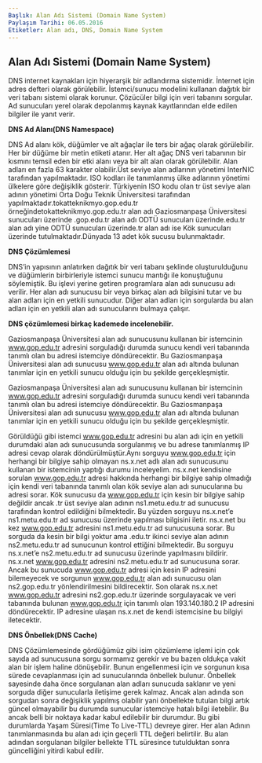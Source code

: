 ```yaml
---
Başlık: Alan Adı Sistemi (Domain Name System)
Paylaşım Tarihi: 06.05.2016
Etiketler: Alan adı, DNS, Domain Name System
---
```


## Alan Adı Sistemi (Domain Name System)

DNS internet kaynakları için hiyerarşik bir adlandırma sistemidir. İnternet için adres defteri olarak görülebilir. İstemci/sunucu modelini kullanan dağıtık bir veri tabanı sistemi olarak korunur. Çözücüler bilgi için veri tabanını sorgular. Ad sunucuları yerel olarak depolanmış kaynak kayıtlarından elde edilen bilgiler ile yanıt verir.

**DNS Ad Alanı(DNS Namespace)**

DNS Ad alanı kök, düğümler ve alt ağaçlar ile ters bir ağaç olarak görülebilir. Her bir düğüme bir metin etiketi atanır. Her alt ağaç DNS veri tabanının bir kısmını temsil eden bir etki alanı veya bir alt alan olarak görülebilir. Alan adları en fazla 63 karakter olabilir.Üst seviye alan adlarının yönetimi InterNIC tarafından yapılmaktadır. ISO kodları ile tanımlanmış ülke adlarının yönetimi ülkelere göre değişiklik gösterir. Türkiyenin ISO kodu olan tr üst seviye alan adının yönetimi Orta Doğu Teknik Üniversitesi tarafından yapılmaktadır.tokatteknikmyo.gop.edu.tr örneğindetokatteknikmyo.gop.edu.tr alan adı Gaziosmanpaşa Üniversitesi sunucuları üzerinde .gop.edu.tr alan adı ODTÜ sunucuları üzerinde.edu.tr alan adı yine ODTÜ sunucuları üzerinde.tr alan adı ise Kök sunucuları üzerinde tutulmaktadır.Dünyada 13 adet kök sucusu bulunmaktadır.

**DNS Çözümlemesi**

DNS’in yapısının anlatırken dağıtık bir veri tabanı şeklinde oluşturulduğunu ve düğümlerin birbirleriyle istemci sunucu mantığı ile konuştuğunu söylemiştik. Bu işlevi yerine getiren programlara alan adı sunucusu adı verilir. Her alan adı sunucusu bir veya birkaç alan adı bilgisini tutar ve bu alan adları için en yetkili sunucudur. Diğer alan adları için sorgularda bu alan adları için en yetkili alan adı sunucularını bulmaya çalışır.

**DNS çözümlemesi birkaç kademede incelenebilir.**

Gaziosmanpaşa Üniversitesi alan adı sunucusunu kullanan bir istemcinin www.gop.edu.tr adresini sorguladığı durumda sunucu kendi veri tabanında tanımlı olan bu adresi istemciye döndürecektir. Bu Gaziosmanpaşa Üniversitesi alan adı sunucusu www.gop.edu.tr alan adı altında bulunan tanımlar için en yetkili sunucu olduğu için bu şekilde gerçekleşmiştir.

Gaziosmanpaşa Üniversitesi alan adı sunucusunu kullanan bir istemcinin www.gop.edu.tr adresini sorguladığı durumda sunucu kendi veri tabanında tanımlı olan bu adresi istemciye döndürecektir. Bu Gaziosmanpaşa Üniversitesi alan adı sunucusu www.gop.edu.tr alan adı altında bulunan tanımlar için en yetkili sunucu olduğu için bu şekilde gerçekleşmiştir.

Görüldüğü gibi istemci www.gop.edu.tr adresini bu alan adı için en yetkili durumdaki alan adı sunucusunda sorgulanmış ve bu adrese tanımlanmış IP adresi cevap olarak döndürülmüştür.Aynı sorguyu www.gop.edu.tr için herhangi bir bilgiye sahip olmayan ns.x.net adlı alan adı sunucusunu kullanan bir istemcinin yaptığı durumu inceleyelim. 
ns.x.net kendisine sorulan www.gop.edu.tr adresi hakkında herhangi bir bilgiye sahip olmadığı için kendi veri tabanında tanımlı olan kök seviye alan adı sunucularına bu adresi sorar. Kök sunucusu da www.gop.edu.tr için kesin bir bilgiye sahip değildir ancak .tr üst seviye alan adının ns1.metu.edu.tr ad sunucusu tarafından kontrol edildiğini bilmektedir. Bu yüzden sorguyu ns.x.net’e ns1.metu.edu.tr ad sunucusu üzerinde yapılması bilgisini iletir. ns.x.net bu kez www.gop.edu.tr adresini ns1.metu.edu.tr ad sunucusuna sorar. Bu sorguda da kesin bir bilgi yoktur ama .edu.tr ikinci seviye alan adının ns2.metu.edu.tr ad sunucunun kontrol ettiğini bilmektedir. Bu sorguyu ns.x.net’e ns2.metu.edu.tr ad sunucusu üzerinde yapılmasını bildirir. ns.x.net www.gop.edu.tr adresini ns2.metu.edu.tr ad sunucusuna sorar. Ancak bu sunucuda www.gop.edu.tr adresi için kesin IP adresini bilemeyecek ve sorgunun www.gop.edu.tr alan adı sunucusu olan ns2.gop.edu.tr yönlendirilmesini bildirecektir. Son olarak ns.x.net www.gop.edu.tr adresini ns2.gop.edu.tr üzerinde sorgulayacak ve veri tabanında bulunan www.gop.edu.tr için tanımlı olan 193.140.180.2 IP adresini döndürecektir. IP adresine ulaşan ns.x.net de kendi istemcisine bu bilgiyi iletecektir.

**DNS Önbellek(DNS Cache)**

DNS Çözümlemesinde gördüğümüz gibi isim çözümleme işlemi için çok sayıda ad sunucusuna sorgu sormamız gerekir ve bu bazen oldukça vakit alan bir işlem haline dönüşebilir. Bunun engellenmesi için ve sorgunun kısa sürede cevaplanması için ad sunucularında önbellek bulunur. Önbellek sayesinde daha önce sorgulanan alan adları sunucuda saklanır ve yeni sorguda diğer sunucularla iletişime gerek kalmaz. Ancak alan adında son sorgudan sonra değişiklik yapılmış olabilir yani önbellekte tutulan bilgi artık güncel olmayabilir bu durumda sunucular istemciye hatalı bilgi iletebilir. Bu ancak belli bir noktaya kadar kabul edilebilir bir durumdur. Bu gibi durumlarda Yaşam Süresi(Time To Live-TTL) devreye girer. Her alan Adının tanımlanmasında bu alan adı için geçerli TTL değeri belirtilir. Bu alan adından sorgulanan bilgiler bellekte TTL süresince tutulduktan sonra güncelliğini yitirdi kabul edilir.
